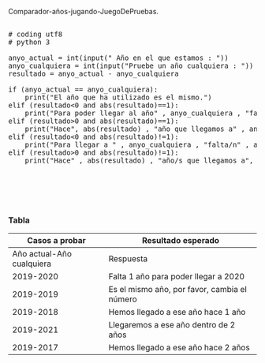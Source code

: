 
Comparador-años-jugando-JuegoDePruebas.


<pre>

# coding utf8
# python 3

anyo_actual = int(input(" Año en el que estamos : "))
anyo_cualquiera = int(input("Pruebe un año cualquiera : "))
resultado = anyo_actual - anyo_cualquiera

if (anyo_actual == anyo_cualquiera):
    print("El año que ha utilizado es el mismo.")
elif (resultado<0 and abs(resultado)==1):
    print("Para poder llegar al año" , anyo_cualquiera , "falta/n" , abs(resultado) , "año/s")
elif (resultado>0 and abs(resultado)==1):
    print("Hace", abs(resultado) , "año que llegamos a" , anyo_cualquiera )
elif (resultado<0 and abs(resultado)!=1):
    print("Para llegar a " , anyo_cualquiera , "falta/n" , abs(resultado) , " año/s")
elif (resultado>0 and abs(resultado)!=1):
    print("Hace" , abs(resultado) , "año/s que llegamos a", anyo_cualquiera)




 	
</pre>


### Tabla


| Casos a probar | Resultado esperado |
| -------------- | ------------------ |
| Año actual-Año cualquiera | Respuesta |
| 2019-2020 | Falta 1 año para poder llegar a 2020 |
| 2019-2019 | Es el mismo año, por favor, cambia el número |
| 2019-2018 | Hemos llegado a ese año hace 1 año |
| 2019-2021 | Llegaremos a ese año dentro de 2 años |
| 2019-2017 | Hemos llegado a ese año hace 2 años |




